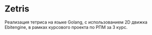 # Zetris
Реализация тетриса на языке Golang, с использованием 2D движка Ebitengine, в рамках курсового проекта по РПМ за 3 курс.  
